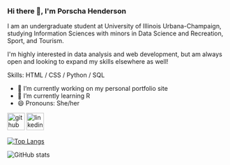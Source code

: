 ### Hi there 👋, I'm Porscha Henderson
I am an undergraduate student at University of Illinois Urbana-Champaign, studying Information Sciences with minors in Data Science and Recreation, Sport, and Tourism.

I'm highly interested in data analysis and web development, but am always open and looking to expand my skills elsewhere as well!

Skills: HTML / CSS / Python / SQL

- 🔭 I’m currently working on my personal portfolio site 
- 🌱 I’m currently learning R
- 😄 Pronouns: She/her 


[<img src='https://cdn.jsdelivr.net/npm/simple-icons@3.0.1/icons/github.svg' alt='github' height='40'>](https://github.com/pjordan2)  [<img src='https://cdn.jsdelivr.net/npm/simple-icons@3.0.1/icons/linkedin.svg' alt='linkedin' height='40'>](https://www.linkedin.com/in/porschahend/)  

[![Top Langs](https://github-readme-stats.vercel.app/api/top-langs/?username=pjordan2)](https://github.com/anuraghazra/github-readme-stats)

![GitHub stats](https://github-readme-stats.vercel.app/api?username=pjordan2&show_icons=true)   


